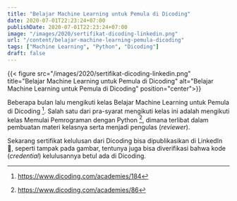 ```yaml
---
title: "Belajar Machine Learning untuk Pemula di Dicoding"
date: 2020-07-01T22:23:24+07:00
publishDate: 2020-07-01T22:23:24+07:00
image: "/images/2020/sertifikat-dicoding-linkedin.png"
url: "/content/belajar-machine-learning-pemula-dicoding"
tags: ["Machine Learning", "Python", "Dicoding"]
draft: false
---
```


{{< figure src="/images/2020/sertifikat-dicoding-linkedin.png" title="Belajar Machine Learning untuk Pemula di Dicoding" alt="Belajar Machine Learning untuk Pemula di Dicoding" position="center">}}

Beberapa bulan lalu mengikuti kelas Belajar Machine Learning untuk Pemula di Dicoding [^1]. Salah satu dari pra-syarat mengikuti kelas ini adalah mengikuti kelas Memulai Pemrograman dengan Python [^2], dimana terlibat dalam pembuatan materi kelasnya serta menjadi pengulas (_reviewer_).

Sekarang sertifikat kelulusan dari Dicoding bisa dipublikasikan di LinkedIn :raised_hands:, seperti tampak pada gambar, tentunya juga bisa diverifikasi bahwa kode (_credential_) kelulusannya betul ada di Dicoding.

[^1]: https://www.dicoding.com/academies/184
[^2]: https://www.dicoding.com/academies/86

